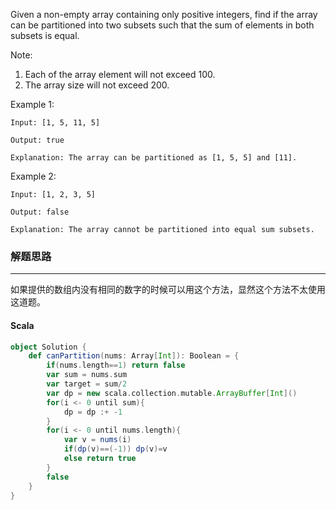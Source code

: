 Given a non-empty array containing only positive integers, find if the array can be partitioned into two subsets such that the sum of elements in both subsets is equal.

Note:  
1. Each of the array element will not exceed 100.
1. The array size will not exceed 200.

Example 1:
```
Input: [1, 5, 11, 5]

Output: true

Explanation: The array can be partitioned as [1, 5, 5] and [11].
```
Example 2:
```
Input: [1, 2, 3, 5]

Output: false

Explanation: The array cannot be partitioned into equal sum subsets.
```

### 解题思路





---

如果提供的数组内没有相同的数字的时候可以用这个方法，显然这个方法不太使用这道题。
#### Scala
```Scala
object Solution {
    def canPartition(nums: Array[Int]): Boolean = {
        if(nums.length==1) return false
        var sum = nums.sum
        var target = sum/2
        var dp = new scala.collection.mutable.ArrayBuffer[Int]()
        for(i <- 0 until sum){
            dp = dp :+ -1
        }
        for(i <- 0 until nums.length){
            var v = nums(i)
            if(dp(v)==(-1)) dp(v)=v
            else return true
        }
        false
    }
}
```
